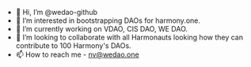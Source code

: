 - 👋 Hi, I’m @wedao-github
- 👀 I’m interested in bootstrapping DAOs for harmony.one.
- 🌱 I’m currently working on VDAO, CIS DAO, WE DAO.
- 💞️ I’m looking to collaborate with all Harmonauts looking how they can contribute to 100 Harmony's DAOs.
- 📫 How to reach me - nv@wedao.one

<!---
wedao-github/wedao-github is a ✨ special ✨ repository because its `README.md` (this file) appears on your GitHub profile.
You can click the Preview link to take a look at your changes.
--->
